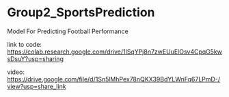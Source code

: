 # Group2_SportsPrediction
Model For Predicting Football Performance

link to code:
https://colab.research.google.com/drive/1lSqYPj8n7zwEUuElOsv4CpqG5kwsDsuY?usp=sharing

video: https://drive.google.com/file/d/1Sn5lMhPex78nQKX39BdYLWnFq67LPmD-/view?usp=share_link
